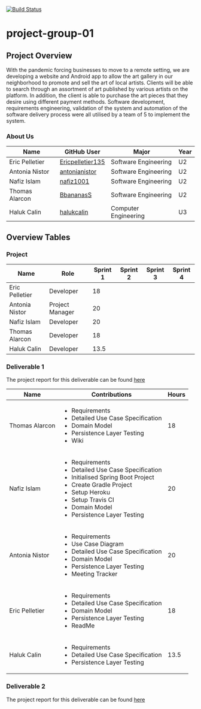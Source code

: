 [![Build Status](https://travis-ci.com/McGill-ECSE321-Fall2020/project-group-01.svg?token=R2qFKvxsdeq9wpiotw7t&branch=master)](https://travis-ci.com/McGill-ECSE321-Fall2020/project-group-01)

# project-group-01
## Project Overview
With the pandemic forcing businesses to move to a remote setting, we are developing a website and Android app to allow the art gallery in our neighborhood to promote and sell the art of local artists. Clients will be able to search through an assortment of art published by various artists on the platform. In addition, the client is able to purchase the art pieces that they desire using different payment methods. Software development, requirements engineering, validation of the system and automation of the software delivery process were all utilised by a team of 5 to implement the system.

### About Us
| Name | GitHub User | Major | Year |
| ------------- | ------------- | ------------- | ------------- |
|Eric Pelletier | [Ericpelletier135](https://github.com/Ericpelletier135) | Software Engineering | U2 |
|Antonia Nistor | [antonianistor](https://github.com/antonianistor) | Software Engineering | U2|
|Nafiz Islam | [nafiz1001](https://github.com/nafiz1001) | Software Engineering | U2 |
|Thomas Alarcon | [BbananasS](https://github.com/BbananasS) | Software Engineering | U2 |
|Haluk Calin | [halukcalin](https://github.com/halukcalin) | Computer Engineering | U3 |

## Overview Tables
### Project
| Name | Role | Sprint 1 | Sprint 2 | Sprint 3 | Sprint 4 |
| ------------- | ------------- | ------------- | ------------- | ------------- | ------------- |
|Eric Pelletier | Developer |18|
|Antonia Nistor |Project Manager |20|
|Nafiz Islam | Developer|20|
|Thomas Alarcon | Developer| 18|
|Haluk Calin | Developer| 13.5|

### Deliverable 1

The project report for this deliverable can be found [here](https://github.com/McGill-ECSE321-Fall2020/project-group-01/wiki/Sprint-1)

Name|Contributions|Hours
----|-------------|-----
Thomas Alarcon|<ul><li>Requirements</li> <li>Detailed Use Case Specification</li> <li>Domain Model</li> <li>Persistence Layer Testing</li> <li>Wiki</li></ul>|18
Nafiz Islam|<ul><li>Requirements</li> <li>Detailed Use Case Specification</li><li>Initialised Spring Boot Project</li><li>Create Gradle Project</li><li>Setup Heroku</li><li>Setup Travis CI</li><li>Domain Model</li> <li>Persistence Layer Testing</li>|20
Antonia Nistor|<ul><li>Requirements</li> <li>Use Case Diagram</li> <li>Detailed Use Case Specification</li> <li>Domain Model</li> <li>Persistence Layer Testing</li> <li>Meeting Tracker</li></ul>|20
Eric Pelletier|<ul><li>Requirements</li> <li>Detailed Use Case Specification</li> <li>Domain Model</li> <li>Persistence Layer Testing</li> <li>ReadMe</li> <ul>|18
Haluk Calin|<ul><li>Requirements</li> <li>Detailed Use Case Specification</li> <li>Persistence Layer Testing</li> <ul>|13.5  
  
  ### Deliverable 2

The project report for this deliverable can be found [here](https://github.com/McGill-ECSE321-Fall2020/project-group-01/wiki/Sprint-2)

